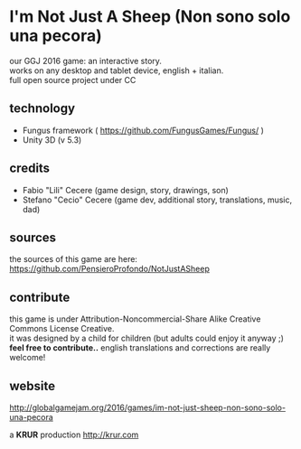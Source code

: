 # I'm Not Just A Sheep (Non sono solo una pecora)
our GGJ 2016 game: an interactive story.  
works on any desktop and tablet device, english + italian.  
full open source project under CC

## technology
- Fungus framework ( https://github.com/FungusGames/Fungus/ )
- Unity 3D (v 5.3)

## credits
- Fabio "Lili" Cecere (game design, story, drawings, son)
- Stefano "Cecio" Cecere (game dev, additional story, translations, music, dad)

## sources
the sources of this game are here: https://github.com/PensieroProfondo/NotJustASheep

## contribute
this game is under Attribution-Noncommercial-Share Alike Creative Commons License Creative.  
it was designed by a child for children (but adults could enjoy it anyway ;)  
**feel free to contribute..** english translations and corrections are really welcome!

## website
http://globalgamejam.org/2016/games/im-not-just-sheep-non-sono-solo-una-pecora

a **KRUR** production
http://krur.com
